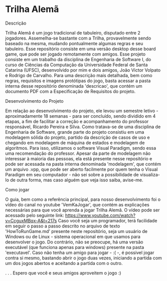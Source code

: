 # Trilha Alemã

Descrição 

Trilha Alemã é um jogo tradicional de tabuleiro, disputado entre 2 jogadores. Assemelha-se bastante com a Trilha, provavelmente sendo baseado na mesma, mudando pontualmente algumas regras e seu tabuleiro. Esse repositório consiste em uma versão desktop desse board game, que pode ser jogado remotamente com amigos.
Esse projeto consiste em um trabalho da disciplina de Engenharia de Software I, do curso de Ciências da Computação da Universidade Federal de Santa Catarina (UFSC), desenvolvido por mim e dois amigos, João Victor Volpato e Rodrigo de Carvalho.
Para uma descrição mais detalhada, bem como regras, requisitos e imagens protótipas do jogo, basta acessar a pasta interna desse repositório denominada 'descricao', que contém um documento PDF com a Especificação de Requisitos do projeto.

Desenvolvimento do Projeto

Em relação ao desenvolvimento do projeto, ele levou um semestre letivo - aproximadamente 18 semanas - para ser concluído, sendo dividido em 4 etapas, a fim de facilitar a correção e acompanhamento do professor responsável, Ricardo Pereira e Silva. 
Como tratava-se de uma disciplina de Engenharia de Software, grande parte do projeto consistiu em uma modelagem sólida do projeto, partido da descrição de casos de uso e chegando em modelagem de máquina de estados e modelagem de algoritmos. Para isso, utilizamos o software Visual Paradigm, sendo essa uma recomendação do professor.
Apesar da parte de modelagem não interessar à maioria das pessoas, ela está presente nesse repositório e pode ser acessada na pasta interna denominada 'modelagem', que contém um arquivo .vpp, que pode ser aberto facilmente por quem tenha o Visual Paradigm em seu computador - não sei sobre a possibilidade de visualiza-lo de outra forma, mas caso alguém que veja isso saiba, avise-me.

Como jogar

O guia, bem como a referência principal, para nosso desenvolvimento foi o vídeo do canal no youtube 'VemKaJogar', que contém as explicações necessárias para que você aprenda a jogar Trilha Alemã. O vídeo pode ser acessado pelo seguinte link: https://www.youtube.com/watch?v=CcguxMBqx-A&t=217s
Caso você seja um programador, terá facilidade em seguir o passo a passo descrito no arquivo de texto 'HowToRunGame.md' presente neste repositório, seja um usuário de Windows ou de Linux - sistema operacional em que usamos para desenvolver o jogo. Do contrário, não se preocupe, há uma versão executável (que funciona apenas para windows) presente na pasta 'executavel'.
Caso não tenha um amigo para jogar - :( -, é possivel jogar contra si mesmo, bastando abrir o jogo duas vezes, iniciando a partida com um dos jogos abertos e aceitando a partida com o outro.

.
.
.
Espero que você e seus amigos aproveitem o jogo :)
